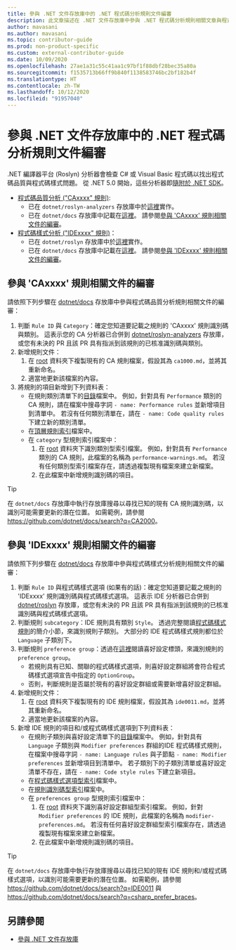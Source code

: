 ```yaml
---
title: 參與 .NET 文件存放庫中的 .NET 程式碼分析規則文件編審
description: 此文章描述在 .NET 文件存放庫中參與 .NET 程式碼分析規則相關文章與程式法範例編審的程序。
author: mavasani
ms.author: mavasani
ms.topic: contributor-guide
ms.prod: non-product-specific
ms.custom: external-contributor-guide
ms.date: 10/09/2020
ms.openlocfilehash: 27ae1a31c55c41aa1c97bf1f88dbf28bec35a80a
ms.sourcegitcommit: f1535713b66ff9b840f1138583746bc2bf182b4f
ms.translationtype: HT
ms.contentlocale: zh-TW
ms.lasthandoff: 10/12/2020
ms.locfileid: "91957040"
---
```

# <a name="contribute-docs-for-net-code-analysis-rules-to-the-net-docs-repository"></a>參與 .NET 文件存放庫中的 .NET 程式碼分析規則文件編審

.NET 編譯器平台 (Roslyn) 分析器會檢查 C# 或 Visual Basic 程式碼以找出程式碼品質與程式碼樣式問題。 從 .NET 5.0 開始，這些分析器即[隨附於 .NET SDK](/dotnet/fundamentals/code-analysis/overview)。

- [程式碼品質分析 ("CAxxxx" 規則)](/dotnet/fundamentals/code-analysis/overview#code-quality-analysis):
  - 已在 `dotnet/roslyn-analyzers` 存放庫中於[這裡](https://github.com/dotnet/roslyn-analyzers/tree/master/src/NetAnalyzers)實作。
  - 已在 `dotnet/docs` 存放庫中記載在[這裡](https://github.com/dotnet/docs/blob/master/docs/fundamentals/code-analysis/quality-rules)。 請參閱[參與 'CAxxxx' 規則相關文件的編審](#contribute-docs-for-caxxxx-rules)。
- [程式碼樣式分析 ("IDExxxx" 規則)](/dotnet/fundamentals/code-analysis/overview#code-style-analysis)：
  - 已在 `dotnet/roslyn` 存放庫中於[這裡](https://github.com/dotnet/roslyn/tree/master/src/Analyzers)實作。
  - 已在 `dotnet/docs` 存放庫中記載在[這裡](https://github.com/dotnet/docs/blob/master/docs/fundamentals/code-analysis/style-rules)。 請參閱[參與 'IDExxxx' 規則相關文件的編審](#contribute-docs-for-idexxxx-rules)。

## <a name="contribute-docs-for-caxxxx-rules"></a>參與 'CAxxxx' 規則相關文件的編審

請依照下列步驟在 [dotnet/docs](https://github.com/dotnet/docs) 存放庫中參與程式碼品質分析規則相關文件的編審：

1. 判斷 `Rule ID` 與 `Category`：確定您知道要記載之規則的 'CAxxxx' 規則識別碼與類別。 這表示您的 CA 分析器已合併到 [dotnet/roslyn-analyzers](https://github.com/dotnet/roslyn-analyzers) 存放庫，或您有未決的 PR 且該 PR 具有指派到該規則的已核准識別碼與類別。
2. 新增規則文件：
   1. 在 [root](https://github.com/dotnet/docs/blob/master/docs/fundamentals/code-analysis/quality-rules) 資料夾下複製現有的 CA 規則檔案，假設其為 `ca1000.md`，並將其重新命名。
   2. 適當地更新該檔案的內容。
3. 將規則的項目新增到下列資料表：
   - 在規則類別清單下的[目錄](https://github.com/dotnet/docs/blob/master/docs/fundamentals/toc.yml)檔案中。 例如，針對具有 `Performance` 類別的 CA 規則，請在檔案中搜尋字詞 `- name: Performance rules` 並新增項目到清單中。 若沒有任何類別清單在，請在 `- name: Code quality rules` 下建立新的類別清單。
   - 在[頂層規則索引](https://github.com/dotnet/docs/blob/master/docs/fundamentals/code-analysis/quality-rules/index.md)檔案中。
   - 在 `category` 型規則索引檔案中：
     1. 在 [root](https://github.com/dotnet/docs/blob/master/docs/fundamentals/code-analysis/quality-rules) 資料夾下識別類別型索引檔案。 例如，針對具有 `Performance` 類別的 CA 規則，此檔案的名稱為 `performance-warnings.md`。 若沒有任何類別型索引檔案存在，請透過複製現有檔案來建立新檔案。
     2. 在此檔案中新增規則識別碼的項目。

> [!TIP]
> 在 `dotnet/docs` 存放庫中執行存放庫搜尋以尋找已知的現有 CA 規則識別碼，以識別可能需要更新的潛在位置。 如需範例，請參閱 <https://github.com/dotnet/docs/search?q=CA2000>。

## <a name="contribute-docs-for-idexxxx-rules"></a>參與 'IDExxxx' 規則相關文件的編審

請依照下列步驟在 [dotnet/docs](https://github.com/dotnet/docs) 存放庫中參與程式碼樣式分析規則相關文件的編審：

1. 判斷 `Rule ID` 與程式碼樣式選項 (如果有的話)：確定您知道要記載之規則的 'IDExxxx' 規則識別碼與程式碼樣式選項。 這表示 IDE 分析器已合併到 [dotnet/roslyn](https://github.com/dotnet/roslyn) 存放庫，或您有未決的 PR 且該 PR 具有指派到該規則的已核准識別碼與程式碼樣式選項。
2. 判斷規則 `subcategory`：IDE 規則具有類別 `Style`。 透過完整閱讀[程式碼樣式規則](/dotnet/fundamentals/code-analysis/style-rules/index)的簡介小節，來識別規則子類別。 大部分的 IDE 程式碼樣式規則都位於 `Language` 子類別下。
3. 判斷規則 `preference group`：透過在[這裡](/dotnet/fundamentals/code-analysis/style-rules/language-rules#net-style-rules)閱讀喜好設定標頭，來識別規則的 `preference group`。
   - 若規則具有已知、關聯的程式碼樣式選項，則喜好設定群組將會符合程式碼樣式選項宣告中指定的 `OptionGroup`。
   - 否則，判斷規則是否屬於現有的喜好設定群組或需要新增喜好設定群組。
4. 新增規則文件：
   1. 在 [root](https://github.com/dotnet/docs/blob/master/docs/fundamentals/code-analysis/style-rules) 資料夾下複製現有的 IDE 規則檔案，假設其為 `ide0011.md`，並將其重新命名。
   2. 適當地更新該檔案的內容。
5. 新增 IDE 規則的項目和/或程式碼樣式選項到下列資料表：
   - 在規則子類別與喜好設定清單下的[目錄](https://github.com/dotnet/docs/blob/master/docs/fundamentals/toc.yml)檔案中。 例如，針對具有 `Language` 子類別與 `Modifier preferences` 群組的IDE 程式碼樣式規則，在檔案中搜尋字詞 `- name: Language rules` 與子節點 `- name: Modifier preferences` 並新增項目到清單中。 若子類別下的子類別清單或喜好設定清單不存在，請在 `- name: Code style rules` 下建立新項目。
   - 在[程式碼樣式選項型索引](https://github.com/dotnet/docs/blob/master/docs/fundamentals/code-analysis/style-rules/language-rules.md)檔案中。
   - 在[規則識別碼型索引](https://github.com/dotnet/docs/blob/master/docs/fundamentals/code-analysis/style-rules/index.md)檔案中。
   - 在 `preferences group` 型規則索引檔案中：
     1. 在 [root](https://github.com/dotnet/docs/blob/master/docs/fundamentals/code-analysis/style-rules) 資料夾下識別喜好設定群組型索引檔案。 例如，針對 `Modifier preferences` 的 IDE 規則，此檔案的名稱為 `modifier-preferences.md`。 若沒有任何喜好設定群組型索引檔案存在，請透過複製現有檔案來建立新檔案。
     2. 在此檔案中新增規則識別碼的項目。

> [!TIP]
> 在 `dotnet/docs` 存放庫中執行存放庫搜尋以尋找已知的現有 IDE 規則和/或程式碼樣式選項，以識別可能需要更新的潛在位置。 如需範例，請參閱 <https://github.com/dotnet/docs/search?q=IDE0011> 與 <https://github.com/dotnet/docs/search?q=csharp_prefer_braces>。

## <a name="see-also"></a>另請參閱

- [參與 .NET 文件存放庫](dotnet-contribute.md)
